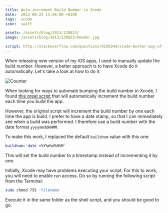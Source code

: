 ```yaml
---
title: Auto-increment Build Number in Xcode
date:  2013-08-23 11:48:00 +0100
tags:  xcode
icon:  swift

assets: /assets/blog/2013/130823/
image: /assets/blog/2013/130823/header.jpg

script: http://stackoverflow.com/questions/9258344/xcode-better-way-of-incrementing-build-number
---
```


When releasing new version of my iOS apps, I used to manually update the build number. However, a better approach is to have Xcode do it automatically.
Let's take a look at how to do it.

![Counter]({{page.image}})

When looking for ways to automate bumping the build number in Xcode, I found [this 
great script]({{page.script}}) that will automatically increment the build number 
each time you build the app.

However, the original script will increment the build number by one each time the app 
is build. I prefer to have a date stamp, so that I can immediately see when a build
was performed. I therefore use a build number with the date format `yyyymmddHHMM`.

To make this work, I replaced the default `buildnum` value with this one:

```sh
buildnum=`date +%Y%m%d%H%M`
```

This will set the build number to a timestamp instead of incrementing it by one.

Initially, Xcode may have problems executing your script. For this to work, you
will need to enable run access. Do so by running the following script from the Terminal:

```sh
sudo chmod 755 'filename'
```

Execute it in the same folder as the shell script, and you should be good to go.
